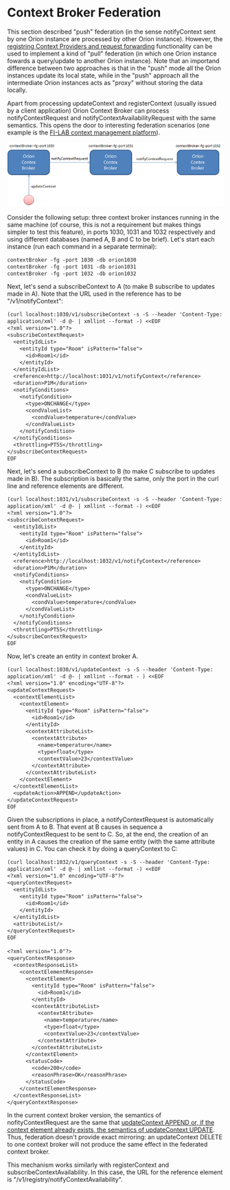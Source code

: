 # Context Broker Federation

This section described "push" federation (in the sense notifyContext
sent by one Orion instance are processed by other Orion instance).
However, the [registring Context Providers and request forwarding]()
functionality can be used to implement a kind of "pull" federation (in
which one Orion instance fowards a query/update to another Orion
instance). Note that an importand difference between two approaches is
that in the "push" mode all the Orion instances update its local state,
while in the "push" approach all the intermediate Orion instances acts
as "proxy" without storing the data locally.

Apart from processing updateContext and registerContext (usually issued
by a client application) Orion Context Broker can process
notifyContextRequest and notifyContextAvailabilityRequest with the same
semantics. This opens the door to interesting federation scenarios (one
example is the [FI-LAB context management platform](# "wikilink")).

![](Federation.png "Federation.png")

Consider the following setup: three context broker instances running in
the same machine (of course, this is not a requirement but makes things
simpler to test this feature), in ports 1030, 1031 and 1032 respectively
and using different databases (named A, B and C to be brief). Let's
start each instance (run each command in a separate terminal):

    contextBroker -fg -port 1030 -db orion1030
    contextBroker -fg -port 1031 -db orion1031
    contextBroker -fg -port 1032 -db orion1032

Next, let's send a subscribeContext to A (to make B subscribe to updates
made in A). Note that the URL used in the reference has to be
"/v1/notifyContext":

    (curl localhost:1030/v1/subscribeContext -s -S --header 'Content-Type: application/xml' -d @- | xmllint --format -) <<EOF
    <?xml version="1.0"?>
    <subscribeContextRequest>
      <entityIdList>
        <entityId type="Room" isPattern="false">
          <id>Room1</id>
        </entityId>
      </entityIdList>
      <reference>http://localhost:1031/v1/notifyContext</reference>
      <duration>P1M</duration>
      <notifyConditions>
        <notifyCondition>
          <type>ONCHANGE</type>
          <condValueList>
            <condValue>temperature</condValue>
          </condValueList>
        </notifyCondition>
      </notifyConditions>
      <throttling>PT5S</throttling>
    </subscribeContextRequest>
    EOF

Next, let's send a subscribeContext to B (to make C subscribe to updates
made in B). The subscription is basically the same, only the port in the
curl line and reference elements are different.

    (curl localhost:1031/v1/subscribeContext -s -S --header 'Content-Type: application/xml' -d @- | xmllint --format -) <<EOF
    <?xml version="1.0"?>
    <subscribeContextRequest>
      <entityIdList>
        <entityId type="Room" isPattern="false">
          <id>Room1</id>
        </entityId>
      </entityIdList>
      <reference>http://localhost:1032/v1/notifyContext</reference>
      <duration>P1M</duration>
      <notifyConditions>
        <notifyCondition>
          <type>ONCHANGE</type>
          <condValueList>
            <condValue>temperature</condValue>
          </condValueList>
        </notifyCondition>
      </notifyConditions>
      <throttling>PT5S</throttling>
    </subscribeContextRequest>
    EOF

Now, let's create an entity in context broker A.

    (curl localhost:1030/v1/updateContext -s -S --header 'Content-Type: application/xml' -d @- | xmllint --format - ) <<EOF
    <?xml version="1.0" encoding="UTF-8"?>
    <updateContextRequest>
      <contextElementList>
        <contextElement>
          <entityId type="Room" isPattern="false">
            <id>Room1</id>
          </entityId>
          <contextAttributeList>
            <contextAttribute>
              <name>temperature</name>
              <type>float</type>
              <contextValue>23</contextValue>
            </contextAttribute>
          </contextAttributeList>
        </contextElement>
      </contextElementList>
      <updateAction>APPEND</updateAction>
    </updateContextRequest>
    EOF

Given the subscriptions in place, a notifyContextRequest is
automatically sent from A to B. That event at B causes in sequence a
notifyContextRequest to be sent to C. So, at the end, the creation of an
entity in A causes the creation of the same entity (with the same
attribute values) in C. You can check it by doing a queryContext to C:

    (curl localhost:1032/v1/queryContext -s -S --header 'Content-Type: application/xml' -d @- | xmllint --format -) <<EOF
    <?xml version="1.0" encoding="UTF-8"?>
    <queryContextRequest>
      <entityIdList>
        <entityId type="Room" isPattern="false">
          <id>Room1</id>
        </entityId>
      </entityIdList>
      <attributeList/>
    </queryContextRequest>
    EOF

    <?xml version="1.0"?>
    <queryContextResponse>
      <contextResponseList>
        <contextElementResponse>
          <contextElement>
            <entityId type="Room" isPattern="false">
              <id>Room1</id>
            </entityId>
            <contextAttributeList>
              <contextAttribute>
                <name>temperature</name>
                <type>float</type>
                <contextValue>23</contextValue>
              </contextAttribute>
            </contextAttributeList>
          </contextElement>
          <statusCode>
            <code>200</code>
            <reasonPhrase>OK</reasonPhrase>
          </statusCode>
        </contextElementResponse>
      </contextResponseList>
    </queryContextResponse>

In the current context broker version, the semantics of
nofityContextRequest are the same that [updateContext APPEND  or, if the context element already exists, the semantics of updateContext UPDATE](walkthrough_apiv1.md#update-context-elements).
Thus, federation doesn't provide exact mirroring: an updateContext DELETE to
one context broker will not produce the same effect in the federated context broker.

This mechanism works similarly with registerContext and
subscribeContextAvailability. In this case, the URL for the reference
element is "/v1/registry/notifyContextAvailability".
